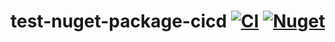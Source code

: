 # test-nuget-package-cicd&nbsp;[![CI](https://github.com/davidpaylingwright/test-nuget-package-cicd/actions/workflows/ci.yml/badge.svg)](https://github.com/davidpaylingwright/test-nuget-package-cicd/actions/workflows/ci.yml)&nbsp;[![Nuget](https://img.shields.io/nuget/v/TestNugetPackageCICD.svg)](https://nuget.org/packages/TestNugetPackageCICD)
